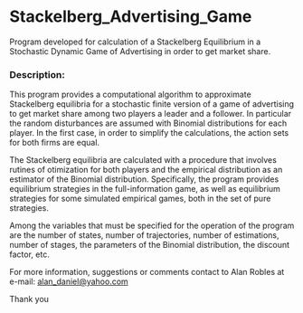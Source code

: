 # Stackelberg_Advertising_Game


Program developed for calculation of a Stackelberg Equilibrium in a Stochastic Dynamic Game of Advertising in order to get market share.


### Description:
This program provides a computational algorithm to approximate Stackelberg equilibria for a stochastic finite version of a game of advertising to get market share among two players a leader and a follower. In particular the random disturbances are assumed with Binomial distributions for each player.
In the first case, in order to simplify the calculations, the action sets for both firms are equal.

The Stackelberg equilibria are calculated with a procedure that involves rutines of otimization for both players and the empirical distribution as an estimator of the Binomial distribution.
Specifically, the program provides equilibrium strategies in the full-information game, as well as equilibrium strategies for some simulated empirical games, both in the set of pure strategies.

Among the variables that must be specified for the operation of the program are the number of states, number of trajectories, number of estimations, number of stages, the parameters of the Binomial distribution, the discount factor, etc.

For more information, suggestions or comments contact to Alan Robles at e-mail: alan_daniel@yahoo.com

Thank you
